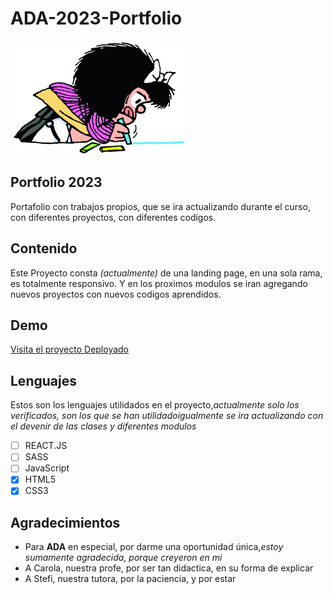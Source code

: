 # ADA-2023-Portfolio

![Empezando](img/images.png)

## Portfolio 2023
 Portafolio con trabajos propios, que se ira actualizando durante el curso, con diferentes proyectos, con diferentes codigos.

## Contenido
Este Proyecto consta _(actualmente)_ de una landing page, en una sola rama, es totalmente responsivo. Y en los proximos modulos se iran agregando nuevos proyectos con nuevos codigos aprendidos.

## Demo
[Visita el proyecto Deployado](https://ada-2023-portfolio.vercel.app/)
## Lenguajes 
 Estos son los lenguajes utilidados en el proyecto,_actualmente solo los verificados, son los que se han utilidado_*igualmente se ira actualizando con el devenir de las clases y diferentes modulos*

- [ ] REACT.JS
- [ ] SASS
- [ ] JavaScript
- [X] HTML5
- [X] CSS3

## Agradecimientos

* Para **ADA** en especial, por darme una oportunidad única,_estoy sumamente agradecida, porque creyeron en mi_
* A Carola, nuestra profe, por ser tan didactica, en su forma de explicar
* A Stefi, nuestra tutora, por la paciencia, y por estar